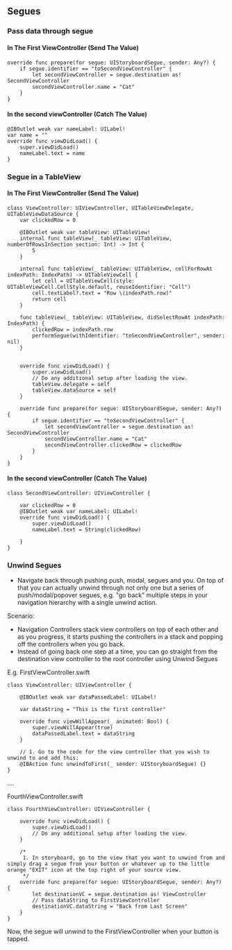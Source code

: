 ## Segues

### Pass data through segue

#### In The First ViewController (Send The Value)

```
override func prepare(for segue: UIStoryboardSegue, sender: Any?) {
    if segue.identifier == "toSecondViewController" {
        let secondViewController = segue.destination as! SecondViewController
        secondViewController.name = "Cat"
    }
}
```

#### In the second viewController (Catch The Value)
```
@IBOutlet weak var nameLabel: UILabel!
var name = ""
override func viewDidLoad() {
    super.viewDidLoad()
    nameLabel.text = name
}
```

### Segue in a TableView

#### In The First ViewController (Send The Value)

```
class ViewController: UIViewController, UITableViewDelegate, UITableViewDataSource {
    var clickedRow = 0
    
    @IBOutlet weak var tableView: UITableView!
    internal func tableView(_ tableView: UITableView, numberOfRowsInSection section: Int) -> Int {
        5
    }
    
    internal func tableView(_ tableView: UITableView, cellForRowAt indexPath: IndexPath) -> UITableViewCell {
        let cell = UITableViewCell(style: UITableViewCell.CellStyle.default, reuseIdentifier: "Cell")
        cell.textLabel?.text = "Row \(indexPath.row)"
        return cell
    }
    
    func tableView(_ tableView: UITableView, didSelectRowAt indexPath: IndexPath) {
        clickedRow = indexPath.row
        performSegue(withIdentifier: "toSecondViewController", sender: nil)
    }
    

    override func viewDidLoad() {
        super.viewDidLoad()
        // Do any additional setup after loading the view.
        tableView.delegate = self
        tableView.dataSource = self
    }
    
    override func prepare(for segue: UIStoryboardSegue, sender: Any?) {
        if segue.identifier == "toSecondViewController" {
            let secondViewController = segue.destination as! SecondViewController
            secondViewController.name = "Cat"
            secondViewController.clickedRow = clickedRow
        }
    }
}
```

#### In the second viewController (Catch The Value)
```
class SecondViewController: UIViewController {
    
    var clickedRow = 0
    @IBOutlet weak var nameLabel: UILabel!
    override func viewDidLoad() {
        super.viewDidLoad()
        nameLabel.text = String(clickedRow)
        
    }
}
```

### Unwind Segues 

- Navigate back through pushing push, modal, segues and you. On top of that you can actually unwind through not only one but a series of push/modal/popover segues, e.g. "go back" multiple steps in your navigation hierarchy with a single unwind action.

Scenario:
- Navigation Controllers stack view controllers on top of each other and as you progress, it starts pushing the controllers in a stack and popping off the controllers when you go back. 
- Instead of going back one step at a time, you can go straight from the destination view controller to the root controller using Unwind Segues

E.g. FirstViewController.swift 

```
class ViewController: UIViewController {

    @IBOutlet weak var dataPassedLabel: UILabel!
    
    var dataString = "This is the first controller"
    
    override func viewWillAppear(_ animated: Bool) {
        super.viewWillAppear(true)
        dataPassedLabel.text = dataString
    }
    
    // 1. Go to the code for the view controller that you wish to unwind to and add this:
    @IBAction func unwindToFirst(_ sender: UIStoryboardSegue) {}
}
```

....


FourthViewController.swift 

```
class FourthViewController: UIViewController {

    override func viewDidLoad() {
        super.viewDidLoad()
        // Do any additional setup after loading the view.
    }
    
    /*
     1. In storyboard, go to the view that you want to unwind from and simply drag a segue from your button or whatever up to the little orange "EXIT" icon at the top right of your source view.
     */
    override func prepare(for segue: UIStoryboardSegue, sender: Any?) {
        let destinationVC = segue.destination as! ViewController
        // Pass dataString to FirstViewController
        destinationVC.dataString = "Back from Last Screen"
    }
}
```

Now, the segue will unwind to the FirstViewController when your button is tapped.
